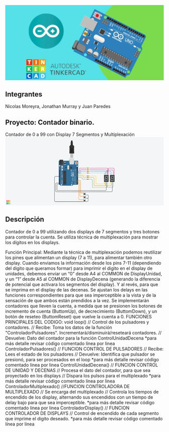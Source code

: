 ![Tinkercad](./img/ArduinoTinkercad.jpg)


## Integrantes 
Nicolas Moreyra,
Jonathan Murray
y Juan Paredes


## Proyecto: Contador binario.
Contador de 0 a 99 con Display 7 Segmentos y Multiplexación
![Tinkercad](./img/ContadorBinario.png)


## Descripción
Contador de 0 a 99 utilizando dos displays de 7 segmentos y tres botones para
controlar la cuenta. Se utiliza técnica de multiplexación para mostrar los dígitos
en los displays. 


Función Principal:
	Mediante la técnica de multiplexación podemos reutilizar los pines que alimentan un display (7 a 11), 
 para alimentar también otro display.
Cuando enviamos la información desde los pins 7-11 (dependiendo del digito que queramos formar)
para imprimir el digito en el display de unidades, debemos enviar un “0” desde A4 al COMMON de DisplayUnidad,
y un “1” desde A5 al COMMON de DisplayDecena (generando la diferencia de potencial que activara los segmentos
del display). Y al revés, para que se imprima en el display de las decenas. Se ajustan los delays en las funciones 
correspondientes para que sea imperceptible a la vista y de la sensación de que ambos están prendidos a la vez.
Se implementarán contadores que lleven la cuenta, a medida que se presionen los botones de incremento de cuenta 
(ButtomUp), de decrecimiento (ButtomDown), y un botón de reseteo (ButtomReset) que vuelve la cuenta a 0.
FUNCIONES PRINCIPALES DEL CODIGO:
void loop()
// Control de los pulsadores y contadores.
// Recibe: Toma los datos de la función "ControladorPulsadores". Incrementará/disminuirá/reseteará contadores.
// Devuelve: Dato del contador para la función ControlUnidadDecena
*para más detalle revisar código comentado línea por linea
ControladorPulsadores()
// FUNCION CONTROL DE PULSADORES 
// Recibe: Lees el estado de los pulsadores
// Devuelve: Identifica que pulsador se presionó, para ser procesados en el loop
*para más detalle revisar código comentado línea por linea
ControlUnidadDecena()
// FUNCION CONTROL DE UNIDAD Y DECENAS
// Procesa el dato del contador, para que sea proyectado en los displays
// Dispara los pulsos para el multiplexado
*para más detalle revisar código comentado línea por linea
ControladorMultiplexado()
//FUNCION CONTROLADORA DE MULTIPLEXADO
// Se encarga del multiplexado
// Controla los tiempos de encendido de los display, alternando sus encendidos con un tiempo de delay bajo para que sea imperceptible.
*para más detalle revisar código comentado línea por linea
ControladorDisplay()
// FUNCION CONTROLADOR DE DISPLAYS
// Control de encendido de cada segmento que imprime el digito deseado.
*para más detalle revisar código comentado línea por linea

